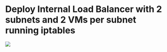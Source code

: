# Deploy Internal Load Balancer with 2 subnets and 2 VMs per subnet running iptables 

<a href="https://portal.azure.com/#create/Microsoft.Template/uri/https%3A%2F%2Fraw.githubusercontent.com%2Fsfiguemsft%2Fiptables%2Fmaster%2Fazuredeploy.json" target="_blank">
    <img src="http://azuredeploy.net/deploybutton.png"/>
</a>

###
